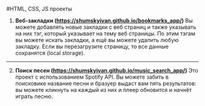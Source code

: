 #HTML, CSS, JS проекты

1. **Веб-закладки (https://shumskyivan.github.io/bookmarks_app/)**
Вы можете добавлять новые закладки с веб страниц и также указывать на них тэг, который указывает на тему веб страницы. По этим тэгам вы можете искать закладки, а ещё вы можете удалить любую закладку. Если вы перезагрузите страницу, то все данные сохранятся (local storage).

--------
2. **Поиск песен (https://shumskyivan.github.io/music_search_app/)**
Это проект с использованием Spotify API. Вы можете забить в поисковике название песни и бразуер выдаст вам пять результатов: вы можете кликнуть на каждый из них и плеер обновится и начнёт играть песню. 

